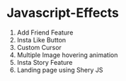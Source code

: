 # Javascript-Effects
1. Add Friend Feature
2. Insta Like Button
3. Custom Cursor
4. Multiple Image hovering animation
5. Insta Story Feature
6. Landing page using Shery JS
